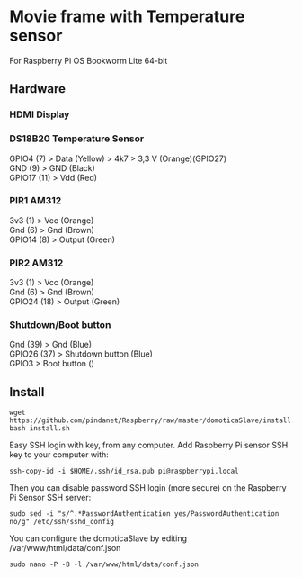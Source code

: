 # Movie frame with Temperature sensor
For Raspberry Pi OS Bookworm Lite 64-bit
## Hardware

### HDMI Display

### DS18B20 Temperature Sensor
GPIO4 (7) > Data (Yellow) > 4k7 > 3,3 V (Orange)(GPIO27)<br>
GND (9) > GND (Black)<br>
GPIO17 (11) > Vdd (Red)

### PIR1 AM312
3v3 (1) > Vcc (Orange)<br>
Gnd (6) > Gnd (Brown)<br>
GPIO14 (8) > Output (Green)

### PIR2 AM312
3v3 (1) > Vcc (Orange)<br>
Gnd (6) > Gnd (Brown)<br>
GPIO24 (18) > Output (Green)

### Shutdown/Boot button
Gnd (39) > Gnd (Blue)<br>
GPIO26 (37) > Shutdown button (Blue)<br>
GPIO3 > Boot button ()

## Install

    wget https://github.com/pindanet/Raspberry/raw/master/domoticaSlave/install.sh
    bash install.sh

Easy SSH login with key, from any computer.
Add Raspberry Pi sensor SSH key to your computer with:

    ssh-copy-id -i $HOME/.ssh/id_rsa.pub pi@raspberrypi.local
Then you can disable password SSH login (more secure) on the Raspberry Pi Sensor SSH server:

    sudo sed -i "s/^.*PasswordAuthentication yes/PasswordAuthentication no/g" /etc/ssh/sshd_config
You can configure the domoticaSlave by editing /var/www/html/data/conf.json

    sudo nano -P -B -l /var/www/html/data/conf.json
